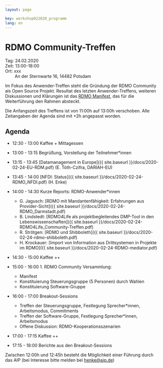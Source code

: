 ```yaml
---
layout: page

key: workshop022020_programm
lang: en
---
```



# RDMO Community-Treffen

Tag:     24.02.2020<br>
Zeit:    13:00-18:00<br>
Ort: xxx<br>
&nbsp;&nbsp;&nbsp;&nbsp;&nbsp;&nbsp;&nbsp;&nbsp;An der Sternwarte 16, 14482 Potsdam<br>



Im Fokus des Anwender-Treffen steht die Gründung der RDMO Community als Open Source Projekt. Resultat des letzten Anwender-Treffens, weiteren Diskussionen und Klärungen ist das [RDMO Manifest](https://rdmorganiser.github.io/docs/RDMO-Manifest-122019.pdf), das für die Weiterführung den Rahmen absteckt.


Die Anfangszeit des Treffens ist von 11:00h auf 13:00h verschoben. 
Alle Zeitangaben der Agenda sind mit +2h angepasst worden.

## Agenda

- 12:30 - 13:00 Kaffee + Mittagessen

- 13:00 - 13:15 Begrüßung, Vorstellung der Teilnehmer*innen
- 13:15 - 13:45 [Datamanagement in Europe]({{ site.baseurl }}/docs/2020-02-24-EU-RDM.pdf) (E. Tóth-Czifra, DARIAH-EU)
- 13:45 - 14:00 [NFDI: Status]({{ site.baseurl }}/docs/2020-02-24-RDMO_NFDI.pdf) (H. Enke)
- 14:00 - 14:30 Kurze Reports:  RDMO-Anwender*innen
    - G. Jagusch:   [RDMO mit Mandantenfähigkeit: Erfahrungen aus Provider-Sicht]({{ site.baseurl }}/docs/2020-02-24-RDMO_Darmstadt.pdf)
    - B. Lindstedt: [RDMO4Life als projektbegleitendes DMP-Tool in den Lebenswissenschaften]({{ site.baseurl }}/docs/2020-02-24-RDMO4Life_Community-Treffen.pdf)
    - R. Strötgen:  [RDMO und Shibboleth]({{ site.baseurl }}/docs/2020-02-24-rdmo-shibboleth.pdf)
    - H. Krockauer: [Import von Information aus Drittsystemen in Projekte im RDMO]({{ site.baseurl }}/docs/2020-02-24-RDMO-mediator.pdf)

- 14:30 - 15:00 Kaffee ++

- 15:00 - 16:00 1. RDMO Community Versammlung:  
    - Manifest
    - Konstituierung Steuerungsgruppe (5 Personen) durch Wahlen
    - Konstituierung Software-Gruppe

- 16:00 - 17:00 Breakout-Sessions
    - Treffen der Steuerungsgruppe, Festlegung Sprecher*innen, Arbeitsmodus, Commitments
    - Treffen der Software-Gruppe, Festlegung Sprecher*innen, Arbeitsmodus
    - Offene Diskussion: RDMO-Kooperationsszenarien  
    
- 17:00 - 17:15 Kaffee ++
- 17:15 - 18:00 Berichte aus den Breakout-Sessions

Zwischen 12:00h und 12:45h besteht die Möglichkeit einer Führung durch das AIP (bei Interesse bitte melden bei henke@aip.de)
